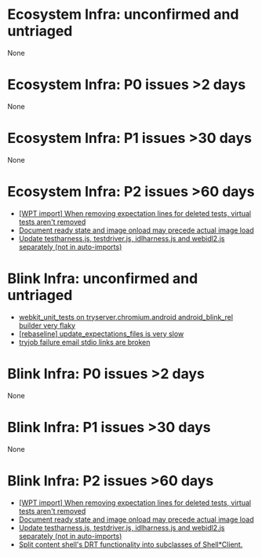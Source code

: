# Ecosystem Infra: unconfirmed and untriaged
None

# Ecosystem Infra: P0 issues >2 days
None

# Ecosystem Infra: P1 issues >30 days
None

# Ecosystem Infra: P2 issues >60 days
* [[WPT import] When removing expectation lines for deleted tests, virtual tests aren't removed](https://crbug.com/730047)
* [Document ready state and image onload may precede actual image load](https://crbug.com/708757)
* [Update testharness.js, testdriver.js, idlharness.js and webidl2.js separately (not in auto-imports)](https://crbug.com/685854)

# Blink Infra: unconfirmed and untriaged
* [webkit_unit_tests on tryserver.chromium.android android_blink_rel builder very flaky](https://crbug.com/808715)
* [[rebaseline] update_expectations_files is very slow](https://crbug.com/808572)
* [tryjob failure email stdio links are broken](https://crbug.com/808398)

# Blink Infra: P0 issues >2 days
None

# Blink Infra: P1 issues >30 days
None

# Blink Infra: P2 issues >60 days
* [[WPT import] When removing expectation lines for deleted tests, virtual tests aren't removed](https://crbug.com/730047)
* [Document ready state and image onload may precede actual image load](https://crbug.com/708757)
* [Update testharness.js, testdriver.js, idlharness.js and webidl2.js separately (not in auto-imports)](https://crbug.com/685854)
* [Split content shell's DRT functionality into subclasses of Shell*Client.](https://crbug.com/420994)

